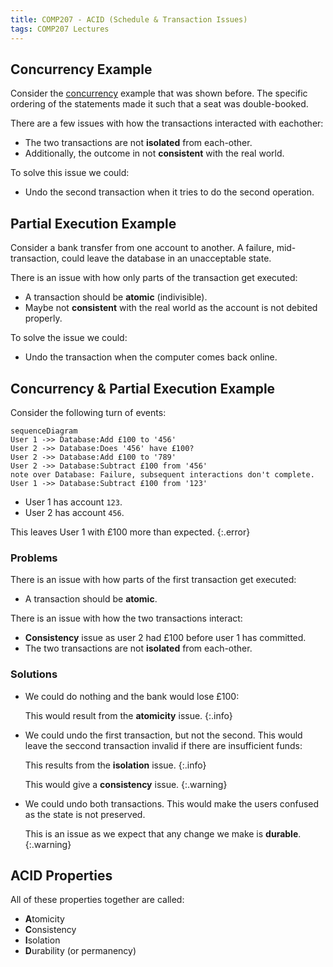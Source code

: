 ```yaml
---
title: COMP207 - ACID (Schedule & Transaction Issues)
tags: COMP207 Lectures
---
```

## Concurrency Example
Consider the [concurrency]({{site.baseurl}}/comp207/lectures/2021/10/19/1.html#concurrency) example that was shown before. The specific ordering of the statements made it such that a seat was double-booked.

There are a few issues with how the transactions interacted with eachother:

* The two transactions are not **isolated** from each-other.
* Additionally, the outcome in not **consistent** with the real world.

To solve this issue we could:

* Undo the second transaction when it tries to do the second operation.

## Partial Execution Example
Consider a bank transfer from one account to another. A failure, mid-transaction, could leave the database in an unacceptable state.

There is an issue with how only parts of the transaction get executed:

* A transaction should be **atomic** (indivisible).
* Maybe not **consistent** with the real world as the account is not debited properly.

To solve the issue we could:

* Undo the transaction when the computer comes back online.

## Concurrency & Partial Execution Example
Consider the following turn of events:

```mermaid
sequenceDiagram
User 1 ->> Database:Add £100 to '456'
User 2 ->> Database:Does '456' have £100?
User 2 ->> Database:Add £100 to '789'
User 2 ->> Database:Subtract £100 from '456'
note over Database: Failure, subsequent interactions don't complete.
User 1 ->> Database:Subtract £100 from '123'
```

* User 1 has account `123`.
* User 2 has account `456`.

This leaves User 1 with £100 more than expected.
{:.error}

### Problems
There is an issue with how parts of the first transaction get executed:

* A transaction should be **atomic**.

There is an issue with how the two transactions interact:

* **Consistency** issue as user 2 had £100 before user 1 has committed.
* The two transactions are not **isolated** from each-other.

### Solutions

* We could do nothing and the bank would lose £100:

	This would result from the **atomicity** issue.
	{:.info}
* We could undo the first transaction, but not the second. This would leave the seccond transaction invalid if there are insufficient funds:
	
	This results from the **isolation** issue.
	{:.info}
	
	This would give a **consistency** issue.
	{:.warning}
* We could undo both transactions. This would make the users confused as the state is not preserved.
	
	This is an issue as we expect that any change we make is **durable**.
	{:.warning}

## ACID Properties
All of these properties together are called:

* **A**tomicity
* **C**onsistency
* **I**solation
* **D**urability (or permanency)